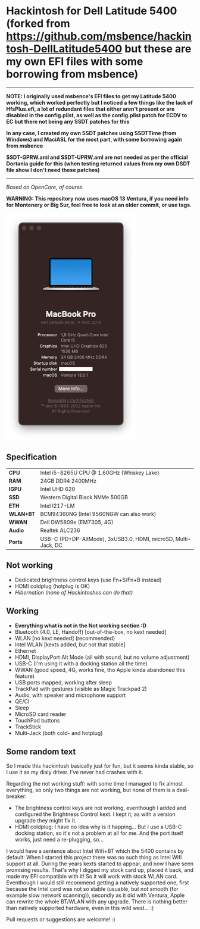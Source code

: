# Hackintosh for Dell Latitude 5400 (forked from https://github.com/msbence/hackintosh-DellLatitude5400 but these are my own EFI files with some borrowing from msbence)

---

**NOTE: I originally used msbence's EFI files to get my Latitude 5400 working, which worked perfectly but I noticed a few things like the lack of HfsPlus.efi, a lot of redundant files that either aren't present or are disabled in the config.plist, as well as the config.plist patch for ECDV to EC but there not being any SSDT patches for this**

**In any case, I created my own SSDT patches using SSDTTime (from Windows) and MaciASL for the most part, with some borrowing again from msbence**

**SSDT-GPRW.aml and SSDT-UPRW.aml are not needed as per the official Dortania guide for this (when testing returned values from my own DSDT file show I don't need these patches)**

---

*Based on OpenCore, of course.*

**WARNING: This repository now uses macOS 13 Ventura, if you need info for Montenery or Big Sur, feel free to look at an older commit, or use tags.**

![About my Mac](.img/system.png)

## Specification

| | |
|-|-|
|**CPU**|Intel i5-8265U CPU @ 1.60GHz (Whiskey Lake)|
|**RAM**|24GB DDR4 2400MHz|
|**IGPU**|Intel UHD 620|
|**SSD**|Western Digital Black NVMe 500GB|
|**ETH**|Intel I217-LM|
|**WLAN+BT**|BCM94360NG (Intel 9560NGW can also work)|
|**WWAN**|Dell DW5809e (EM7305, 4G)|
|**Audio**|Realtek ALC236|
|**Ports**|USB-C (PD+DP-AltMode), 3xUSB3.0, HDMI, microSD, Multi-Jack, DC|

## Not working

- Dedicated brightness control keys (use Fn+S/Fn+B instead)
- HDMI coldplug (hotplug is OK)
- *Hibernation (none of Hackintoshes can do that)*

## Working

- **Everything what is not in the Not working section :D**
- Bluetooth (4.0, LE, Handoff) [out-of-the-box, no kext needed]
- WLAN [no kext needed] (recommended)
- Intel WLAN [kexts added, but not that stable]
- Ethernet
- HDMI, DisplayPort Alt Mode (all with sound, but no volume adjustment)
- USB-C (I'm using it with a docking station all the time)
- WWAN (good speed, 4G, works fine, tho Apple kinda abandoned this feature)
- USB ports mapped, working after sleep
- TrackPad with gestures (visible as Magic Trackpad 2)
- Audio, with speaker and microphone support
- QE/CI
- Sleep
- MicroSD card reader
- TouchPad buttons
- TrackStick
- Multi-Jack (both cold- and hotplug)

## Some random text

So I made this hackintosh basically just for fun, but it seems kinda stable, so I use it as my dialy driver. I've never had crashes with it.  

Regarding the not working stuff: with some time I managed to fix almost everything, so only two things are not working, but none of them is a deal-breaker:
 - The brightness control keys are not working, eventhough I added and configured the Brightness Control kext. I kept it, as with a version upgrade they might fix it.
 - HDMI coldplug: I have no idea why is it happing... But I use a USB-C docking station, so it's not a problem at all for me. And the port itself works, just need a re-plugging, so...

I would have a sentence about Intel Wifi+BT which the 5400 contains by default: When I started this project there was no such thing as Intel Wifi support at all. During the years kexts started to appear, and now I have seen promising results. That's why I digged my stock card up, placed it back, and made my EFI compatible with it! So it will work with stock WLAN card. Eventhough I would still recommend getting a natively supported one, first because the Intel card was not so stable (usuable, but not smooth (for example slow network scanning)), secondly as it did with Ventura, Apple can rewrite the whole BT/WLAN with any upgrade. There is nothing better than natively supported hardware, even in this wild west... :)

Pull requests or suggestions are welcome! :)
